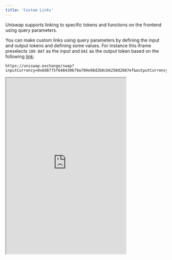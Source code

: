 ```yaml
---
title: 'Custom Links'
---
```


Uniswap supports linking to specific tokens and functions on the frontend using query parameters.

You can make custom links using query parameters by defining the input and output tokens and defining some values. For instance this iframe preselects `100 BAT` as the input and `DAI` as the output token based on the following <a href="https://uniswap.exchange/swap?inputCurrency=0x0d8775f648430679a709e98d2b0cb6250d2887ef&outputCurrency=0x6B175474E89094C44Da98b954EedeAC495271d0F&exactAmount=100&exactField=inPUT">link</a>:

```
https://uniswap.exchange/swap?inputCurrency=0x0d8775f648430679a709e98d2b0cb6250d2887ef&outputCurrency=0x6B175474E89094C44Da98b954EedeAC495271d0F&exactAmount=100&exactField=inPUT
```

<iframe width="375" height="550" src="https://uniswap.exchange/swap?inputCurrency=0x0d8775f648430679a709e98d2b0cb6250d2887ef&outputCurrency=0x6B175474E89094C44Da98b954EedeAC495271d0F&exactAmount=100&exactField=inPUT" />

Query parameters are supported on Swap and Pool pages for certain use cases.

## Linking to a swap

Use the base url `https://uniswap.exchange/swap` followed by query parameters.

For example:

Select ETH as input and DAI as output.

```
https://uniswap.exchange/swap?inputCurrency=ETH&outputCurrency=0x6B175474E89094C44Da98b954EedeAC495271d0F
```

Select ETH as input and 20.5 DAI as output.

```
https://uniswap.exchange/swap?inputCurrency=ETH&outputCurrency=0x6b175474e89094c44da98b954eedeac495271d0f&exactAmount=20.5&exactField=outPUT
```

You must follow the correct formatting. Use `?` to begin a query parameter after the base url. Then concatenate parameters with an `&`.

### Query parameters

#### `inputCurrency`

Accepts `<token address>` or `ETH`.

Examples:

- `inputCurrency=ETH`
- `inputCurrency=0x6B175474E89094C44Da98b954EedeAC495271d0F`

In use:

- `https://uniswap.exchange/swap?inputCurrency=ETH`

#### `outputCurrency`

Accepts `<token address>` or `ETH`.

Examples:

- `https://uniswap.exchange/swap?outputCurrency=0x6B175474E89094C44Da98b954EedeAC495271d0F`

#### `exactAmount`

Accepts an integer value. The value passed will apply to the input field unless an `exactField` is defined.

Example:

- `https://uniswap.exchange/swap?inputCurrency=ETH&exactAmount=20.5`

#### `exactField`

Either `outPUT` or `inPUT`

Example:

- `exactField=outPUT`

In Use:

- ```
  https://uniswap.exchange/swap?inputCurrency=ETH&outputCurrency=0x6B175474E89094C44Da98b954EedeAC495271d0F&exactAmount=20.5exactField=outPUT
  ```

## Linking to a send

The send tab accepts only inputCurrency.

Example:
`https://uniswap.exchange/send?inputCurrency=0x6B175474E89094C44Da98b954EedeAC495271d0F`

## Linking to Add for Remove liquidity

Linking to a pair is fairly straight forward. Include the two token addresses seperated by a hyphen.

Examples:

_Add `DAI` and `ETH`_

- ```
  https://uniswap.exchange/add/0x6B175474E89094C44Da98b954EedeAC495271d0F-0xC02aaA39b223FE8D0A0e5C4F27eAD9083C756Cc2
  ```

_Remove `DAI` and `ETH`_

- ```
  https://uniswap.exchange/remove/0x6B175474E89094C44Da98b954EedeAC495271d0F-0xC02aaA39b223FE8D0A0e5C4F27eAD9083C756Cc2
  ```

<iframe width="375" height="550" src="https://uniswap.exchange/remove/0x6B175474E89094C44Da98b954EedeAC495271d0F-0xC02aaA39b223FE8D0A0e5C4F27eAD9083C756Cc2" />
